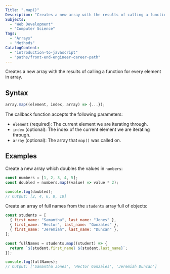 ```yaml
---
Title: ".map()"
Description: "Creates a new array with the results of calling a function for every element in array."
Subjects:
  - "Web Development"
  - "Computer Science"
Tags:
  - "Arrays"
  - "Methods"
CatalogContent:
  - "introduction-to-javascript"
  - "paths/front-end-engineer-career-path"
---
```


Creates a new array with the results of calling a function for every element in array.

## Syntax

```js
array.map((element, index, array) => {...});
```

The callback function accepts the following parameters:

- `element` (required): The current element we are iterating through.
- `index` (optional): The index of the current element we are iterating through.
- `array` (optional): The array that `map()` was called on.

## Examples

Create a new array which doubles the values in `numbers`:

```js
const numbers = [1, 2, 3, 4, 5];
const doubled = numbers.map((value) => value * 2);

console.log(doubled);
// Output: [2, 4, 6, 8, 10]
```

Create an array of full names from the `students` array full of objects:

```js
const students = [
  { first_name: "Samantha", last_name: "Jones" },
  { first_name: "Hector", last_name: "Gonzales" },
  { first_name: "Jeremiah", last_name: "Duncan" },
];

const fullNames = students.map((student) => {
  return `${student.first_name} ${student.last_name}`;
});

console.log(fullNames);
// Output: ['Samantha Jones', 'Hector Gonzales', 'Jeremiah Duncan']
```
